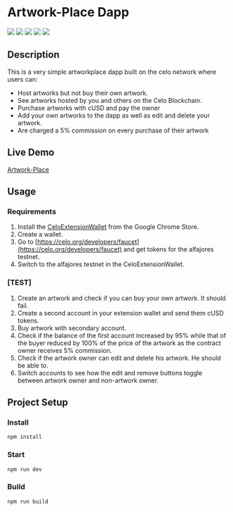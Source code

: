# Artwork-Place Dapp
![](https://github.io/jaylukmann/Artwork-Place/images/1.PNG )
![](https://github.io/jaylukmann/Artwork-Place/images/2.PNG )
![](https://github.io/jaylukmann/Artwork-Place/images/3.PNG )
![](https://github.io/jaylukmann/Artwork-Place/images/6.PNG )
![](https://github.io/jaylukmann/Artwork-Place/images/7.PNG )


## Description
This is a very simple artworkplace dapp built on the celo network where users can:
* Host artworks but not buy their own artwork.
* See artworks hosted by you and others on the Celo Blockchain.
* Purchase artworks with cUSD and pay the owner
* Add your own artworks to the dapp as well as edit and delete your artwork.
* Are charged a 5% commission on every purchase of their artwork
 

## Live Demo
[Artwork-Place](https://jaylukmann.github.io/Artwork-Place/doc/index.html)

## Usage

### Requirements
1. Install the [CeloExtensionWallet](https://chrome.google.com/webstore/detail/celoextensionwallet/kkilomkmpmkbdnfelcpgckmpcaemjcdh?hl=en) from the Google Chrome Store.
2. Create a wallet.
3. Go to [https://celo.org/developers/faucet](https://celo.org/developers/faucet) and get tokens for the alfajores testnet.
4. Switch to the alfajores testnet in the CeloExtensionWallet.

### [TEST]
1. Create an artwork and check if you can buy your own artwork. It should fail.
2. Create a second account in your extension wallet and send them cUSD tokens.
3. Buy artwork with secondary account.
4. Check if the balance of the first account increased by 95% while that of the buyer      reduced by 100% of the price of the artwork as the contract owner receives 5% commission.
5. Check if the artwork owner can edit and delete his artwork. He should be able to.
6. Switch accounts to see how the edit and remove buttons toggle between artwork owner and non-artwork owner.


## Project Setup

### Install
```
npm install
```

### Start
```
npm run dev
```

### Build
```
npm run build
